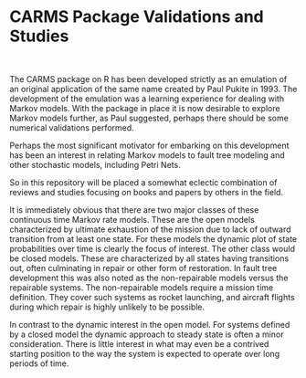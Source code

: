 CARMS Package Validations and Studies
=====================================

 

The CARMS package on R has been developed strictly as an emulation of an
original application of the same name created by Paul Pukite in 1993. The
development of the emulation was a learning experience for dealing with Markov
models. With the package in place it is now desirable to explore Markov models
further, as Paul suggested, perhaps there should be some numerical validations
performed.

Perhaps the most significant motivator for embarking on this development has
been an interest in relating Markov models to fault tree modeling and other
stochastic models, including Petri Nets.

So in this repository will be placed a somewhat eclectic combination of reviews
and studies focusing on books and papers by others in the field.

It is immediately obvious that there are two major classes of these continuous
time Markov rate models. These are the open models characterized by ultimate
exhaustion of the mission due to lack of outward transition from at least one
state. For these models the dynamic plot of state probabilities over time is
clearly the focus of interest. The other class would be closed models. These are
characterized by all states having transitions out, often culminating in repair
or other form of restoration. In fault tree development this was also noted as
the non-repairable models versus the repairable systems. The non-repairable
models require a mission time definition. They cover such systems as rocket
launching, and aircraft flights during which repair is highly unlikely to be
possible.

In contrast to the dynamic interest in the open model. For systems defined by a
closed model the dynamic approach to steady state is often a minor
consideration. There is little interest in what may even be a contrived starting
position to the way the system is expected to operate over long periods of time.
